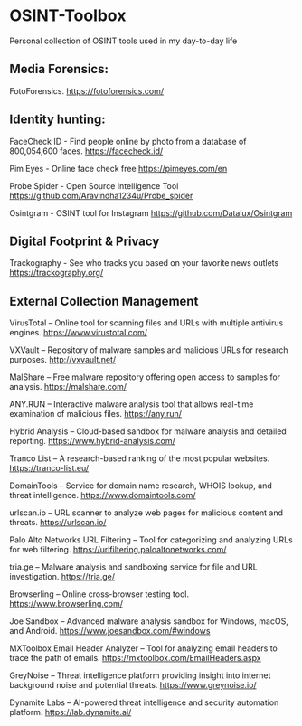 # OSINT-Toolbox
Personal collection of OSINT tools used in my day-to-day life

## Media Forensics:
FotoForensics.
https://fotoforensics.com/

## Identity hunting:
FaceCheck ID - Find people online by photo from a database of 800,054,600 faces.
https://facecheck.id/

Pim Eyes - Online face check free
https://pimeyes.com/en

Probe Spider - Open Source Intelligence Tool
https://github.com/Aravindha1234u/Probe_spider

Osintgram - OSINT tool for Instagram
https://github.com/Datalux/Osintgram

## Digital Footprint & Privacy

Trackography - See who tracks you based on your favorite news outlets
https://trackography.org/

## External Collection Management
VirusTotal – Online tool for scanning files and URLs with multiple antivirus engines.
https://www.virustotal.com/

VXVault – Repository of malware samples and malicious URLs for research purposes.
http://vxvault.net/

MalShare – Free malware repository offering open access to samples for analysis.
https://malshare.com/

ANY.RUN – Interactive malware analysis tool that allows real-time examination of malicious files.
https://any.run/

Hybrid Analysis – Cloud-based sandbox for malware analysis and detailed reporting.
https://www.hybrid-analysis.com/

Tranco List – A research-based ranking of the most popular websites.
https://tranco-list.eu/

DomainTools – Service for domain name research, WHOIS lookup, and threat intelligence.
https://www.domaintools.com/

urlscan.io – URL scanner to analyze web pages for malicious content and threats.
https://urlscan.io/

Palo Alto Networks URL Filtering – Tool for categorizing and analyzing URLs for web filtering.
https://urlfiltering.paloaltonetworks.com/

tria.ge – Malware analysis and sandboxing service for file and URL investigation.
https://tria.ge/

Browserling – Online cross-browser testing tool.
https://www.browserling.com/

Joe Sandbox – Advanced malware analysis sandbox for Windows, macOS, and Android.
https://www.joesandbox.com/#windows

MXToolbox Email Header Analyzer – Tool for analyzing email headers to trace the path of emails.
https://mxtoolbox.com/EmailHeaders.aspx

GreyNoise – Threat intelligence platform providing insight into internet background noise and potential threats.
https://www.greynoise.io/

Dynamite Labs – AI-powered threat intelligence and security automation platform.
https://lab.dynamite.ai/


